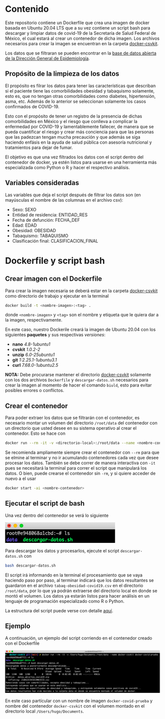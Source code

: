 # Contenido
Este repositorio contiene un Dockerfile que crea una imagen de docker basada en Ubuntu 20.04 LTS que a su vez contiene un script bash para descargar y limpiar datos de covid-19 de la Secretaría de Salud Federal de México, el cual estará al crear un contenedor de dicha imagen. Los archivos necesarios para crear la imagen se encuentran en la carpeta [docker-csvkit](/docker-csvkit).

Los datos que se filtraran se pueden encontrar en la [base de datos abierta de la Dirección General de Epidemiología](https://www.gob.mx/salud/documentos/datos-abiertos-152127).

## Propósito de la limpieza de los datos
El propósito es filrar los datos para tener las características que describan si el paciente tiene las comorbilidades obesidad y tabaquismo solamente, esto es, que no tengan otras comorbilidades como diabetes, hipertensión, asma, etc. Además de lo anterior se seleccionan solamente los casos confirmados de COVID-19.

Esto con el propósito de tener un registro de la presencia de dichas comorbilidades en México y el riesgo que conlleva a complicar la enfermedad por COVID-19 y lamentablemente fallecer, de manera que se pueda cuantificar el riesgo y crear más conciencia para que las personas que las padezcan tengan mucha precaución y que además se siga haciendo enfásis en la ayuda de salud pública con asesoría nutricional y tratamientos para dejar de fumar. 

El objetivo es que una vez filtrados los datos con el script dentro del contenedor de docker, ya estén listos para usarse en una herramienta más especializada como Python o R y hacer el respectivo análisis.

## Variables consideradas
Las variables que deja el script después de filtrar los datos son (en mayúsculas el nombre de las columnas en el archivo csv):
* Sexo: SEXO
* Entidad de residencia: ENTIDAD_RES
* Fecha de defunción: FECHA_DEF
* Edad: EDAD
* Obesidad: OBESIDAD
* Tabaquismo: TABAQUISMO
* Clasificación final: CLASIFICACION_FINAL

# Dockerfile y script bash
## Crear imagen con el Dockerfile
Para crear la imagen necesaria se deberá estar en la carpeta [docker-csvkit](/docker-csvkit) como directorio de trabajo y ejecutar en la terminal

```bash
docker build -t <nombre-imagen>:<tag> .
```
donde ```<nombre-imagen>``` y ```<tag>``` son el nombre y etiqueta que le quiera dar a la imagen, respectivamente.

En este caso, nuestro Dockerile creará la imagen de Ubuntu 20.04 con los siguientes **paquetes** y sus respectivas *versiones*:

* **nano** *4.8-1ubuntu1*
* **cvskit** *1.0.2-2*
* **unzip** *6.0-25ubuntu1*
* **git** *1:2.25.1-1ubuntu3.1*
* **curl** *7.68.0-1ubuntu2.5*

**NOTA:** Debe procurarse mantener el directorio [docker-csvkit](/docker-csvkit) solamente con los dos archivos ```Dockerfile``` y ```descargar-datos.sh``` necesarios para crear la imagen al momento de hacer el comando ```biuld```, esto para evitar posibles errores o conflictos.

## Crear el contenedor
Para poder extraer los datos que se filtrarán con el contenedor, es necesario montar un volumen del directorio ```/root/data``` del contenedor con un directorio que usted desee en su sistema operativo al crear el contenedor. Esto se hace con

```bash
docker run --rm -it -v <directorio-local>:/root/data --name <nombre-contenedor> <nombre-imagen>
```

Se recomienda ampliamente siempre crear el contenedor con ```--rm``` para que se elmine al terminar y no ir acumulando contenedores cada vez que desee procesar los datos. También se debe correr de manera interactiva con ```-it``` pues se necesitará la terminal para correr el script que manipulará los datos. O bien, puede crearse el contenedor sin ```-rm```, y si quiere acceder de nuevo a el usar

```bash
docker start -ai <nombre-contenedor>
```

## Ejecutar el script de bash

Una vez dentro del contenedor se verá lo siguiente

![image](/docs/Docker-container-files.png)

Para descargar los datos y procesarlos, ejecute el script ```descargar-datos.sh``` con

```bash
bash descargar-datos.sh
```

El script irá informando en la terminal el procesamiento que se vaya haciendo paso por paso, al terminar indicará que los datos resultantes se guardaron en el archivo ```tabaq-obesidad-covid19.csv``` en el directorio ```/root/data```, por lo que ya podrán extraerse del directorio local en donde se montó el volumen. Los datos ya estarán listos para hacer análisis en un lenguaje de programación especializado como R o Python.

La estructura del script puede verse con detalle [aquí](https://hugojira.github.io/docker-csvkit-covid19/script-estructura.html). 

## Ejemplo
A continuación, un ejemplo del script corriendo en el contenedor creado con el Dockerfile

![image](/docs/Docker-csvkit-data.png)

En este caso partícular con un nombre de imagen ```docker-covid-prueba``` y nombre del contenedor ```docker-csvkit``` con el volumen montado en el directorio local ```/Users/hugo/Documents```.

